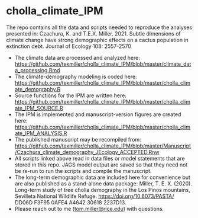 # cholla_climate_IPM

The repo contains all the data and scripts needed to reproduce the analyses presented in: Czachura, K. and T.E.X. Miller. 2021. Subtle dimensions of climate change have strong demographic effects on a cactus population in extinction debt. Journal of Ecology 108: 2557-2570

* The climate data are processed and analyzed here: https://github.com/texmiller/cholla_climate_IPM/blob/master/climate_data_processing.Rmd
* The climate-demography modeling is coded here: https://github.com/texmiller/cholla_climate_IPM/blob/master/cholla_climate_demography.R
* Source functions for the IPM are written here: https://github.com/texmiller/cholla_climate_IPM/blob/master/cholla_climate_IPM_SOURCE.R
* The IPM is implemented and manuscript-version figures are created here: https://github.com/texmiller/cholla_climate_IPM/blob/master/cholla_climate_IPM_ANALYSIS.R
* The published manuscript may be recompiled from: https://github.com/texmiller/cholla_climate_IPM/blob/master/Manuscript/Czachura_climate_demography_JEcology_ACCEPTED.Rnw
* All scripts linked above read in data files or model statements that are stored in this repo. JAGS model output are saved so that they need not be re-run to run the scripts and compile the manuscript.
* The long-term demographic data are included here for convenience but are also published as a stand-alone data package: Miller, T. E. X. (2020). Long-term study of tree cholla demography in the Los Pinos mountains, Sevilleta National Wildlife Refuge. https://doi.org/10.6073/PASTA/ DD06D F3F95 0AFE4 A4642 30618 2237D13.
* Please reach out to me (tom.miller@rice.edu) with questions. 
